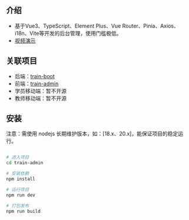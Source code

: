 ## 介绍

- 基于Vue3、TypeScript、Element Plus、Vue Router、Pinia、Axios、i18n、Vite等开发的后台管理，使用门槛极低。
- [视频演示](https://www.bilibili.com/video/BV1YgkMY4Ebg/)

## 关联项目

- 后端：[train-boot](https://github.com/zsr251/train-boot)
- 前端：[train-admin](https://github.com/zsr251/train-admin)
- 学员移动端：暂不开源
- 教师移动端：暂不开源

## 安装

注意：需使用 nodejs 长期维护版本，如：[18.x、20.x]，能保证项目的稳定运行。

```bash

# 进入项目
cd train-admin

# 安装依赖
npm install

# 运行项目
npm run dev

# 打包发布
npm run build
```
